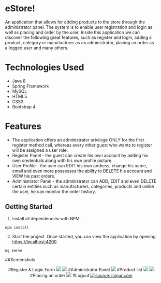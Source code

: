 # eStore!
An application that allows for adding products to the store through the administrator panel. 
The system is to enable user registration and login as well as placing and order by the user. 
Inside this application we can discover the following great features,
such as register and login, adding a product, category or manufacturer  as an administrator,
placing an order as a logged user and many others.

# Technologies Used
* Java 8
* Spring Framework
* MySQL
* HTML5
* CSS3
* Bootstrap 4

# Features
* The application offers an administrator privilege ONLY for the first register method call,
whereas every other guest who wants to register will be assigned a user role. 
* Register Panel - the guest can create his own account by adding his own credentials along with his own profile picture.
* User Profile -  the user can EDIT his own  address, change his name,
email and even more possesses the ability to DELETE his account and VIEW his past orders.
* Administrator Panel - the administrator can ADD, EDIT and even DELETE certain entities such as manufacturers, categories,
products and unlike the user, he can monitor the order history.

## Getting Started
1. Install all dependencies with NPM.
``` 
npm install
```
2. Start the project. Once started, you can view the application by opening <https://localhost:4200>
``` 
ng serve
```

##Screenshots
<p align="center">
#Register & Login Form
  <img src=https://i.imgur.com/Id94uwu.png>
  <img src=https://i.imgur.com/ezLlRYT.png>
#Administrator Panel
  <img src=https://i.imgur.com/9aYynta.png>
#Product list
  <img src=https://i.imgur.com/ubegnM9.png>
  <img src=https://i.imgur.com/BszlydI.png>
#Placing an order
  <img src=https://i.imgur.com/evulJdw.gifv>
#Logout
  <a href="https://imgur.com/LxnZkwn"><img src="https://i.imgur.com/LxnZkwn.gif" title="source: imgur.com" /></a>
</p>